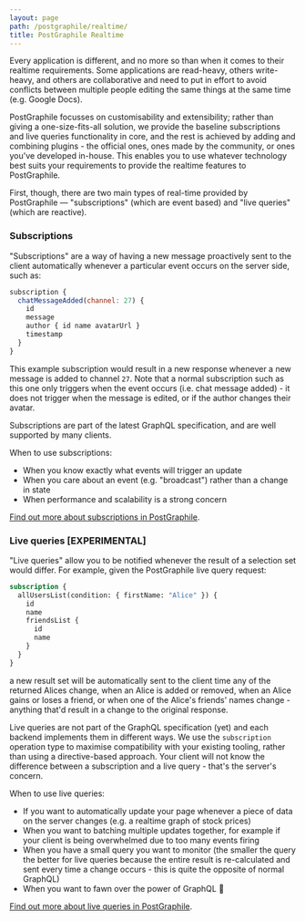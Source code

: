 ```yaml
---
layout: page
path: /postgraphile/realtime/
title: PostGraphile Realtime
---
```


Every application is different, and no more so than when it comes to their
realtime requirements. Some applications are read-heavy, others write-heavy, and
others are collaborative and need to put in effort to avoid conflicts between
multiple people editing the same things at the same time (e.g. Google Docs).

PostGraphile focusses on customisability and extensibility; rather than giving a
one-size-fits-all solution, we provide the baseline subscriptions and live
queries functionality in core, and the rest is achieved by adding and combining
plugins - the official ones, ones made by the community, or ones you've
developed in-house. This enables you to use whatever technology best suits your
requirements to provide the realtime features to PostGraphile.

First, though, there are two main types of real-time provided by PostGraphile —
"subscriptions" (which are event based) and "live queries" (which are reactive).

### Subscriptions

"Subscriptions" are a way of having a new message proactively sent to the client
automatically whenever a particular event occurs on the server side, such as:

```js
subscription {
  chatMessageAdded(channel: 27) {
    id
    message
    author { id name avatarUrl }
    timestamp
  }
}
```

This example subscription would result in a new response whenever a new message
is added to channel `27`. Note that a normal subscription such as this one only
triggers when the event occurs (i.e. chat message added) - it does not trigger
when the message is edited, or if the author changes their avatar.

Subscriptions are part of the latest GraphQL specification, and are well
supported by many clients.

When to use subscriptions:

- When you know exactly what events will trigger an update
- When you care about an event (e.g. "broadcast") rather than a change in state
- When performance and scalability is a strong concern

[Find out more about subscriptions in PostGraphile](./subscriptions).

### Live queries [EXPERIMENTAL]

"Live queries" allow you to be notified whenever the result of a selection set
would differ. For example, given the PostGraphile live query request:

```graphql
subscription {
  allUsersList(condition: { firstName: "Alice" }) {
    id
    name
    friendsList {
      id
      name
    }
  }
}
```

a new result set will be automatically sent to the client time any of the
returned Alices change, when an Alice is added or removed, when an Alice gains
or loses a friend, or when one of the Alice's friends' names change - anything
that'd result in a change to the original response.

Live queries are not part of the GraphQL specification (yet) and each backend
implements them in different ways. We use the `subscription` operation type to
maximise compatibility with your existing tooling, rather than using a
directive-based approach. Your client will not know the difference between a
subscription and a live query - that's the server's concern.

When to use live queries:

- If you want to automatically update your page whenever a piece of data on the
  server changes (e.g. a realtime graph of stock prices)
- When you want to batching multiple updates together, for example if your
  client is being overwhelmed due to too many events firing
- When you have a small query you want to monitor (the smaller the query the
  better for live queries because the entire result is re-calculated and sent
  every time a change occurs - this is quite the opposite of normal GraphQL)
- When you want to fawn over the power of GraphQL 🤤

[Find out more about live queries in PostGraphile](./live-queries).
